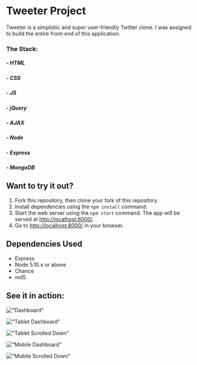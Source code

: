 # Tweeter Project

Tweeter is a simplistic and super user-friendly Twitter clone.
I was assigned to build the entire front-end of this application. 

### The Stack:
##### - HTML
##### - CSS
##### - JS
##### - jQuery
##### - AJAX
##### - Node
##### - Express
##### - MongoDB

## Want to try it out?

1. Fork this repository, then clone your fork of this repository.
2. Install dependencies using the `npm install` command.
3. Start the web server using the `npm start` command. The app will be served at <http://localhost:8000/>.
4. Go to <http://localhost:8000/> in your browser.

## Dependencies Used

- Express
- Node 5.10.x or above
- Chance
- md5

## See it in action:

!["Dashboard"](docs/desk2.png)

!["Tablet Dashboard"](docs/tab2.png)

!["Tablet Scrolled Down"](docs/tab3.png)

!["Mobile Dashboard"](docs/mob2.png)

!["Mobile Scrolled Down"](docs/mob1.png)